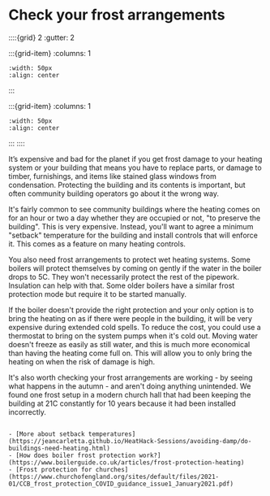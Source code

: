 # Check your frost arrangements 

<!-- - 1 star, £ -->

::::{grid} 2
:gutter: 2

:::{grid-item}
:columns: 1
```{image} ../images/cost-1.jpg
:width: 50px
:align: center
```
:::

:::{grid-item}
:columns: 1 
```{image} ../images/1-star.jpg
:width: 50px
:align: center
```
:::
::::


It’s expensive and bad for the planet if you get frost damage to your heating system or your building that means you have to replace parts, or damage to timber, furnishings, and items like stained glass windows from condensation.  Protecting the building and its contents is important, but often community building operators go about it the wrong way.  

It's fairly common to see community buildings where the heating comes on for an hour or two a day whether they are occupied or not, "to preserve the building".  This is very expensive.   Instead, you'll want to agree a minimum "setback" temperature for the building and install controls that will enforce it.  This comes as a feature on many heating controls.



You also need frost arrangements to protect wet heating systems.  Some boilers will protect themselves by coming on gently if the water in the boiler drops to 5C.  They won't necessarily protect the rest of the pipework.  Insulation can help with that.  Some older boilers have a similar frost protection mode but require it to be started manually.  

If the boiler doesn't provide the right protection and your only option is to bring the heating on as if there were people in the building, it will be very expensive during extended cold spells.  To reduce the cost, you could use a thermostat to bring on the system pumps when it's cold out.  Moving water doesn't freeze as easily as still water, and this is much more economical than having the heating come full on.  This will allow you to only bring the heating on when the risk of damage is high.  



It's also worth checking your frost arrangements are working - by seeing what happens in the autumn - and aren't doing anything unintended.  We found one frost setup in a modern church hall that had been keeping the building at 21C constantly for 10 years because it had been installed incorrectly.

```{admonition} More information

- [More about setback temperatures](https://jeancarletta.github.io/HeatHack-Sessions/avoiding-damp/do-buildings-need-heating.html)
- [How does boiler frost protection work?](https://www.boilerguide.co.uk/articles/frost-protection-heating)
- [Frost protection for churches](https://www.churchofengland.org/sites/default/files/2021-01/CCB_frost_protection_COVID_guidance_issue1_January2021.pdf)

```